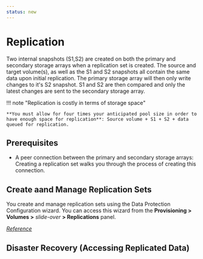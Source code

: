 ```yaml
---
status: new
---
```


# Replication

Two internal snapshots (S1,S2) are created on both the primary and secondary storage arrays when a replication set is created. The source and target volume(s), as well as the S1 and S2 snapshots all contain the same data upon initial replication. The primary storage array will then only write changes to it's S2 snapshot. S1 and S2 are then compared and only the latest changes are sent to the secondary storage array. 

!!! note "Replication is costly in terms of storage space"

    **You must allow for four times your anticipated pool size in order to have enough space for replication**: Source volume + S1 + S2 + data queued for replication. 

## Prerequisites

- A peer connection between the primary and secondary storage arrays: Creating a replication set walks you through the process of creating this connection.

## Create aand Manage Replication Sets

You create and manage replication sets using the Data Protection Configuration wizard. You can access this wizard from the **Provisioning > Volumes >** *slide-over* **> Replications** panel.

[*Reference*](https://www.dell.com/support/manuals/en-us/powervault-me5024/me5_series_ag/add-data-protection?guid=guid-9443a395-4c63-47fe-a51a-81f624551499&lang=en-us)

## Disaster Recovery (Accessing Replicated Data)


